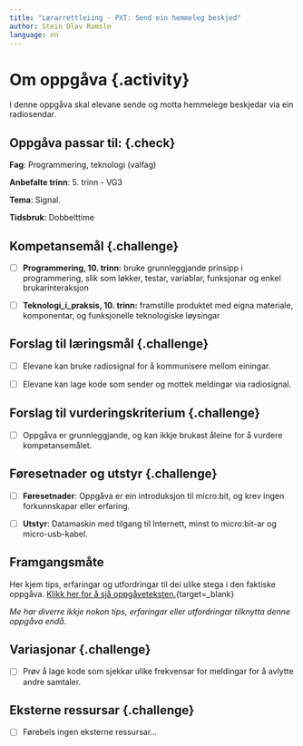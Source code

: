 ```yaml
---
title: "Lærarrettleiing - PXT: Send ein hemmeleg beskjed"
author: Stein Olav Romslo
language: nn
---
```



# Om oppgåva {.activity}

I denne oppgåva skal elevane sende og motta hemmelege beskjedar via ein
radiosendar.

## Oppgåva passar til: {.check}

__Fag__: Programmering, teknologi (valfag)

__Anbefalte trinn__: 5. trinn - VG3

__Tema__: Signal.

__Tidsbruk__: Dobbelttime

## Kompetansemål {.challenge}

- [ ] __Programmering, 10. trinn:__ bruke grunnleggjande prinsipp i
  programmering, slik som løkker, testar, variablar, funksjonar og enkel
  brukarinteraksjon

- [ ] __Teknologi_i_praksis, 10. trinn:__ framstille produktet med eigna
  materiale, komponentar, og funksjonelle teknologiske løysingar

## Forslag til læringsmål {.challenge}

- [ ] Elevane kan bruke radiosignal for å kommunisere mellom einingar.

- [ ] Elevane kan lage kode som sender og mottek meldingar via radiosignal.

## Forslag til vurderingskriterium {.challenge}

- [ ] Oppgåva er grunnleggjande, og kan ikkje brukast åleine for å vurdere
  kompetansemålet.

## Føresetnader og utstyr {.challenge}

- [ ] __Føresetnader__: Oppgåva er ein introduksjon til micro:bit, og krev
  ingen forkunnskapar eller erfaring.

- [ ] __Utstyr__: Datamaskin med tilgang til Internett, minst to micro:bit-ar og
  micro-usb-kabel.

## Framgangsmåte

Her kjem tips, erfaringar og utfordringar til dei ulike stega i den faktiske
oppgåva. [Klikk her for å sjå
oppgåveteksten.](../pxt_send_en_hemmelig_beskjed/send_en_hemmelig_beskjed_nn.html){target=_blank}

_Me har diverre ikkje nokon tips, erfaringar eller utfordringar tilknytta denne
oppgåva endå._

## Variasjonar {.challenge}

- [ ] Prøv å lage kode som sjekkar ulike frekvensar for meldingar for å avlytte
  andre samtaler.

## Eksterne ressursar {.challenge}

- [ ] Førebels ingen eksterne ressursar...
